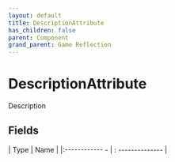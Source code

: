 ```yaml
---
layout: default
title: DescriptionAttribute
has_children: false
parent: Component
grand_parent: Game Reflection
---
```

# DescriptionAttribute
Description 

## Fields
| Type | Name |
|:------------ - | : -------------- |
